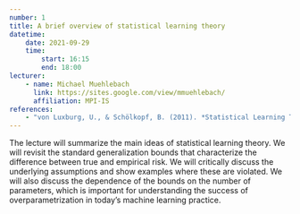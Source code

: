```yaml
---
number: 1
title: A brief overview of statistical learning theory
datetime:
    date: 2021-09-29
    time: 
        start: 16:15
        end: 18:00
lecturer: 
    - name: Michael Muehlebach
      link: https://sites.google.com/view/mmuehlebach/
      affiliation: MPI-IS
references:
    - "von Luxburg, U., & Schölkopf, B. (2011). *Statistical Learning Theory: Models, Concepts, and Results.* In: *Handbook of the History of Logic, Volume 10: Inductive Logic* (pp. 651–706). Amsterdam: Elsevier. DOI:&nbsp;[10.1016/b978-0-444-52936-7.50016-1](https://doi.org/10.1016/b978-0-444-52936-7.50016-1)." 
---
```


The lecture will summarize the main ideas of statistical learning theory. 
We will revisit the standard generalization bounds that characterize the difference between true and empirical risk. 
We will critically discuss the underlying assumptions and show examples where these are violated. 
We will also discuss the dependence of the bounds on the number of parameters, which is important for understanding the success of overparametrization in today’s machine learning practice.